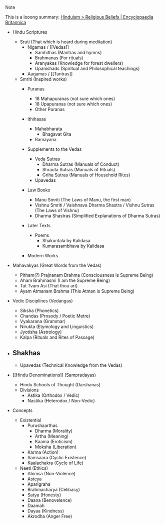> [!NOTE]
> This is a looong summary: [Hinduism > Religious Beliefs | Encyclopaedia Britannica](https://www.britannica.com/topic/Hinduism/General-nature-of-Hinduism)

- Hindu Scriptures
	- Sruti (That which is heard during meditation)
		- Nigamas / [[Vedas]]
			- Samhithas (Mantras and hymns)
			- Brahmanas (For rituals)
			- Aranyakas (Knowledge for forest dwellers)
			- Upanishads (Spiritual and Philosophical teachings)
		- Aagamas / [[Tantras]]
	- Smriti (Inspired works)
		- Puranas
			- 18 Mahapuranas (not sure which ones)
			- 18 Upapuranas (not sure which ones)
			- Other Puranas
		- Ithihasas
			- Mahabharata
				- Bhagavat Gita
			- Ramayana
		- Supplements to the Vedas
			- Veda Sutras
				- Dharma Sutras (Manuals of Conduct)
				- Shrauta Sutras (Manuals of Rituals)
				- Griha Sutras (Manuals of Household Rites)
			- Upavedas

		- Law Books
			- Manu Smriti (The Laws of Manu, the first man)
			- Vishnu Smriti / Vaishnava Dharma Shastra / Vishnu Sutras (The Laws of Vishnu)
			- Dharma Shastras (Simplified Explanations of Dharma Sutras)
		- Later Texts
			- Poems
				- Shakuntala by Kalidasa
				- Kumarasambhava by Kalidasa
		- Modern Works

- Mahavakyas (Great Words from the Vedas)
	- Pitham(?) Prajnanam Brahma (Consciousness is Supreme Being)
	- Aham Brahmasmi (I am the Supreme Being)
	- Tat Tvam Asi (That thou art)
	- Ayam Atmanam Brahma (This Atman is Supreme Being)

- Vedic Disciplines (Vedangas)
	- Siksha (Phonetics)
	- Chandas (Prosody / Poetic Metre)
	- Vyakarana (Grammar)
	- Nirukta (Etymology and Linguistics)
	- Jyotisha (Astrology)
	- Kalpa (Rituals and Rites of Passage)

- Shakhas
	- 
	- Upavedas (Technical Knowledge from the Vedas)
- [[Hindu Denominations]] (Sampradayas)
	- Hindu Schools of Thought (Darshanas)
	- Divisions
		- Astika (Orthodox / Vedic)
		- Nastika (Heterodox / Non-Vedic)
- Concepts
	- Existential
		- Purushaarthas
			- Dharma (Morality)
			- Artha (Meaning)
			- Kaama (Eroticism)
			- Moksha (Liberation)
		- Karma (Action)
		- Samsaara (Cyclic Existence)
		- Kaalachakra (Cycle of Life)
	- Neeti (Ethics)
		- Ahimsa (Non-Violence)
		- Asteya
		- Aparigraha
		- Brahmacharya (Celibacy)
		- Satya (Honesty)
		- Daana (Benovelence)
		- Daamah
		- Dayaa (Kindness)
		- Akrodha (Anger Free)